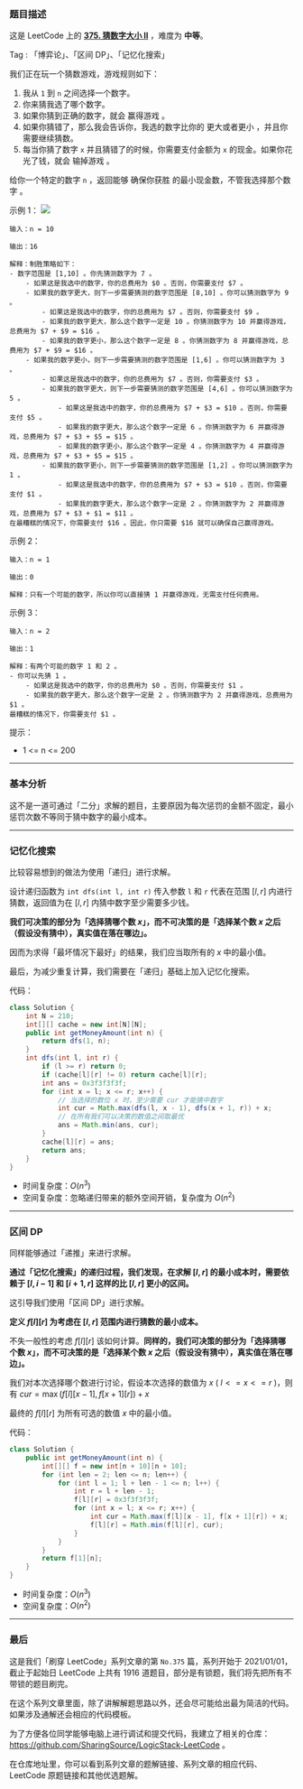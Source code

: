 ### 题目描述

这是 LeetCode 上的 **[375. 猜数字大小 II](https://leetcode-cn.com/problems/guess-number-higher-or-lower-ii/solution/gong-shui-san-xie-yi-ti-shuang-jie-ji-yi-92e5/)** ，难度为 **中等**。

Tag : 「博弈论」、「区间 DP」、「记忆化搜索」



我们正在玩一个猜数游戏，游戏规则如下：
1. 我从 `1` 到 `n` 之间选择一个数字。
2. 你来猜我选了哪个数字。
3. 如果你猜到正确的数字，就会 赢得游戏 。
4. 如果你猜错了，那么我会告诉你，我选的数字比你的 更大或者更小 ，并且你需要继续猜数。
5. 每当你猜了数字 `x` 并且猜错了的时候，你需要支付金额为 `x` 的现金。如果你花光了钱，就会 输掉游戏 。

给你一个特定的数字 `n` ，返回能够 确保你获胜 的最小现金数，不管我选择那个数字 。



示例 1：
![](https://assets.leetcode.com/uploads/2020/09/10/graph.png)

```
输入：n = 10

输出：16

解释：制胜策略如下：
- 数字范围是 [1,10] 。你先猜测数字为 7 。
    - 如果这是我选中的数字，你的总费用为 $0 。否则，你需要支付 $7 。
    - 如果我的数字更大，则下一步需要猜测的数字范围是 [8,10] 。你可以猜测数字为 9 。
        - 如果这是我选中的数字，你的总费用为 $7 。否则，你需要支付 $9 。
        - 如果我的数字更大，那么这个数字一定是 10 。你猜测数字为 10 并赢得游戏，总费用为 $7 + $9 = $16 。
        - 如果我的数字更小，那么这个数字一定是 8 。你猜测数字为 8 并赢得游戏，总费用为 $7 + $9 = $16 。
    - 如果我的数字更小，则下一步需要猜测的数字范围是 [1,6] 。你可以猜测数字为 3 。
        - 如果这是我选中的数字，你的总费用为 $7 。否则，你需要支付 $3 。
        - 如果我的数字更大，则下一步需要猜测的数字范围是 [4,6] 。你可以猜测数字为 5 。
            - 如果这是我选中的数字，你的总费用为 $7 + $3 = $10 。否则，你需要支付 $5 。
            - 如果我的数字更大，那么这个数字一定是 6 。你猜测数字为 6 并赢得游戏，总费用为 $7 + $3 + $5 = $15 。
            - 如果我的数字更小，那么这个数字一定是 4 。你猜测数字为 4 并赢得游戏，总费用为 $7 + $3 + $5 = $15 。
        - 如果我的数字更小，则下一步需要猜测的数字范围是 [1,2] 。你可以猜测数字为 1 。
            - 如果这是我选中的数字，你的总费用为 $7 + $3 = $10 。否则，你需要支付 $1 。
            - 如果我的数字更大，那么这个数字一定是 2 。你猜测数字为 2 并赢得游戏，总费用为 $7 + $3 + $1 = $11 。
在最糟糕的情况下，你需要支付 $16 。因此，你只需要 $16 就可以确保自己赢得游戏。
```
示例 2：
```
输入：n = 1

输出：0

解释：只有一个可能的数字，所以你可以直接猜 1 并赢得游戏，无需支付任何费用。
```
示例 3：
```
输入：n = 2

输出：1

解释：有两个可能的数字 1 和 2 。
- 你可以先猜 1 。
    - 如果这是我选中的数字，你的总费用为 $0 。否则，你需要支付 $1 。
    - 如果我的数字更大，那么这个数字一定是 2 。你猜测数字为 2 并赢得游戏，总费用为 $1 。
最糟糕的情况下，你需要支付 $1 。
```

提示：
* 1 <= n <= 200

---

### 基本分析

这不是一道可通过「二分」求解的题目，主要原因为每次惩罚的金额不固定，最小惩罚次数不等同于猜中数字的最小成本。

---

### 记忆化搜索

比较容易想到的做法为使用「递归」进行求解。

设计递归函数为 `int dfs(int l, int r)` 传入参数 `l` 和 `r` 代表在范围 $[l, r]$ 内进行猜数，返回值为在 $[l, r]$ 内猜中数字至少需要多少钱。

**我们可决策的部分为「选择猜哪个数 $x$」，而不可决策的是「选择某个数 $x$ 之后（假设没有猜中），真实值在落在哪边」。**

因而为求得「最坏情况下最好」的结果，我们应当取所有的 $x$ 中的最小值。

最后，为减少重复计算，我们需要在「递归」基础上加入记忆化搜索。

代码：
```Java
class Solution {
    int N = 210;
    int[][] cache = new int[N][N];
    public int getMoneyAmount(int n) {
        return dfs(1, n);
    }
    int dfs(int l, int r) {
        if (l >= r) return 0;
        if (cache[l][r] != 0) return cache[l][r];
        int ans = 0x3f3f3f3f;
        for (int x = l; x <= r; x++) {
            // 当选择的数位 x 时，至少需要 cur 才能猜中数字
            int cur = Math.max(dfs(l, x - 1), dfs(x + 1, r)) + x;
            // 在所有我们可以决策的数值之间取最优
            ans = Math.min(ans, cur);
        }
        cache[l][r] = ans;
        return ans;
    }
}
```
* 时间复杂度：$O(n^3)$
* 空间复杂度：忽略递归带来的额外空间开销，复杂度为 $O(n^2)$

---

### 区间 DP

同样能够通过「递推」来进行求解。

**通过「记忆化搜索」的递归过程，我们发现，在求解 $[l, r]$ 的最小成本时，需要依赖于 $[l, i - 1]$ 和 $[i + 1, r]$ 这样的比 $[l, r]$ 更小的区间。**

这引导我们使用「区间 DP」进行求解。

**定义 $f[l][r]$ 为考虑在 $[l, r]$ 范围内进行猜数的最小成本。**

不失一般性的考虑 $f[l][r]$ 该如何计算。**同样的，我们可决策的部分为「选择猜哪个数 $x$」，而不可决策的是「选择某个数 $x$ 之后（假设没有猜中），真实值在落在哪边」。** 

我们对本次选择哪个数进行讨论，假设本次选择的数值为 $x$ ( $l <= x <= r$ )，则有 $cur = \max(f[l][x - 1], f[x + 1][r]) + x$

最终的 $f[l][r]$ 为所有可选的数值 $x$ 中的最小值。

代码：
```Java
class Solution {
    public int getMoneyAmount(int n) {
        int[][] f = new int[n + 10][n + 10];
        for (int len = 2; len <= n; len++) {
            for (int l = 1; l + len - 1 <= n; l++) {
                int r = l + len - 1;
                f[l][r] = 0x3f3f3f3f;
                for (int x = l; x <= r; x++) {
                    int cur = Math.max(f[l][x - 1], f[x + 1][r]) + x;
                    f[l][r] = Math.min(f[l][r], cur);
                }
            }
        }
        return f[1][n];
    }
}
```
* 时间复杂度：$O(n^3)$
* 空间复杂度：$O(n^2)$

---

### 最后

这是我们「刷穿 LeetCode」系列文章的第 `No.375` 篇，系列开始于 2021/01/01，截止于起始日 LeetCode 上共有 1916 道题目，部分是有锁题，我们将先把所有不带锁的题目刷完。

在这个系列文章里面，除了讲解解题思路以外，还会尽可能给出最为简洁的代码。如果涉及通解还会相应的代码模板。

为了方便各位同学能够电脑上进行调试和提交代码，我建立了相关的仓库：https://github.com/SharingSource/LogicStack-LeetCode 。

在仓库地址里，你可以看到系列文章的题解链接、系列文章的相应代码、LeetCode 原题链接和其他优选题解。


